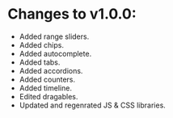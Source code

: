 # Changes to v1.0.0:

- Added range sliders.
- Added chips.
- Added autocomplete.
- Added tabs.
- Added accordions.
- Added counters.
- Added timeline.
- Edited dragables.
- Updated and regenrated JS & CSS libraries.
